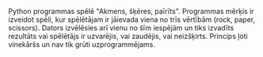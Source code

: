 Python programmas spēlē "Akmens, šķēres, paīrīts". Programmas mērķis ir izveidot spēli, kur spēlētājam ir jāievada viena no trīs vērtībām (rock, paper, scissors). Dators izvēlēsies arī vienu no šīm iespējām un tiks izvadīts rezultāts vai spēlētājs ir uzvarējis, vai
zaudējis, vai neizšķirts. 
Princips ļoti vinekāršs un nav tik grūti uzprogrammējams.
